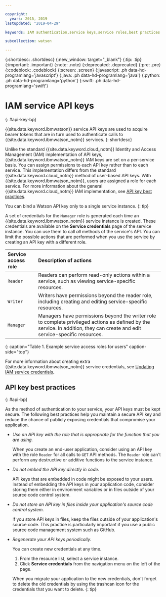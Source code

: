 ```yaml
---

copyright:
  years: 2015, 2019
lastupdated: "2019-04-29"

keywords: IAM authentication,service keys,service roles,best practices

subcollection: watson

---
```


{:shortdesc: .shortdesc}
{:new_window: target="_blank"}
{:tip: .tip}
{:important: .important}
{:note: .note}
{:deprecated: .deprecated}
{:pre: .pre}
{:codeblock: .codeblock}
{:screen: .screen}
{:javascript: .ph data-hd-programlang='javascript'}
{:java: .ph data-hd-programlang='java'}
{:python: .ph data-hd-programlang='python'}
{:swift: .ph data-hd-programlang='swift'}

# IAM service API keys
{: #api-key-bp}

{{site.data.keyword.ibmwatson}} service API keys are used to acquire bearer tokens that are in turn used to authenticate calls to {{site.data.keyword.ibmwatson_notm}} services.
{: shortdesc}

Unlike the standard {{site.data.keyword.cloud_notm}} Identity and Access Management (IAM) implementation of API keys, {{site.data.keyword.ibmwatson_notm}} IAM keys are set on a per-service basis. You can assign permissions to each API key rather than to each service. This implementation differs from the standard {{site.data.keyword.cloud_notm}} method of user-based API keys. With {{site.data.keyword.ibmwatson_notm}}, users are assigned a role for each service. For more information about the general {{site.data.keyword.cloud_notm}} IAM implementation, see [API key best practices](/docs/services/iam?topic=iam-iamoverview#iamoverview).

You can bind a Watson API key only to a single service instance.
{: tip}

A set of credentials for the `Manager` role is generated each time an {{site.data.keyword.ibmwatson_notm}} service instance is created. These credentials are available on the **Service credentials** page of the service instance. You can use them to call *all* methods of the service's API. You can limit the possible actions that are performed when you use the service by creating an API key with a different role.

| Service access role | Description of actions |
|:-----------------|:-----------------|
| `Reader` | Readers can perform read-only actions within a service, such as viewing service-specific resources. |
| `Writer` | Writers have permissions beyond the reader role, including creating and editing service-specific resources. |
| `Manager` | Managers have permissions beyond the writer role to complete privileged actions as defined by the service. In addition, they can create and edit service-specific resources. |
{: caption="Table 1. Example service access roles for users" caption-side="top"}

For more information about creating extra {{site.data.keyword.ibmwatson_notm}} service credentials, see [Updating IAM service credentials](/docs/services/watson?topic=watson-iam#update-existing-svcs).

## API key best practices
{: #api-bp}

As the method of authentication to your service, your API keys must be kept secure. The following best practices help you maintain a secure API key and reduce the chance of publicly exposing credentials that compromise your application.

-   *Use an API key with the role that is appropriate for the function that you are using.*

    When you create an end-user application, consider using an API key with the role `Reader` for all calls to `GET` API methods. The `Reader` role can't perform any destructive or additive functions to the service instance.

-   *Do not embed the API key directly in code.*

    API keys that are embedded in code might be exposed to your users. Instead of embedding the API keys in your application code, consider storing them either in environment variables or in files outside of your source code control system.

-   *Do not store an API key in files inside your application's source code control system.*

    If you store API keys in files, keep the files outside of your application's source code. This practice is particularly important if you use a public source code management system such as GitHub.

-   *Regenerate your API keys periodically.*

    You can create new credentials at any time.
    1.  From the resource list, select a service instance.
    1.  Click **Service credentials** from the navigation menu on the left of the page.

     When you migrate your application to the new credentials, don't forget to delete the old credentials by using the trashcan icon for the credentials that you want to delete.
     {: tip}

